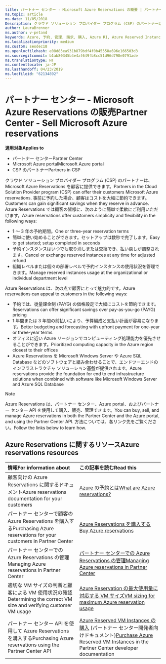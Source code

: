 ```yaml
---
title: パートナー センター - Microsoft Azure Reservations の概要 | パートナー センター
ms.topic: article
ms.date: 11/05/2018
Description: クラウド ソリューション プロバイダー プログラム (CSP) のパートナーは、Microsoft Azure Reservations を顧客に提供できます。
author: LauraBrenner
ms.author: v-petand
keywords: Azure, 予約, 管理, 請求, 購入, Azure RI, Azure Reserved Instances
ms.localizationpriority: medium
ms.custom: seodec18
ms.openlocfilehash: e08d83ea931b879bdf4f0b45558a696e166503d3
ms.sourcegitcommit: b1ab80345b4e4af649fb8cc51d96d798e0791ade
ms.translationtype: HT
ms.contentlocale: ja-JP
ms.lasthandoff: 04/23/2019
ms.locfileid: "62134892"
---
```

# <a name="partner-center---sell-microsoft-azure-reservations"></a><span data-ttu-id="59f0d-104">パートナー センター - Microsoft Azure Reservations の販売</span><span class="sxs-lookup"><span data-stu-id="59f0d-104">Partner Center - Sell Microsoft Azure reservations</span></span>

<!--Maggie, 12/7/18 - Added "Partner Center" to metadata title and H1 title as per Catherine Watson in bug #19868631-->

<span data-ttu-id="59f0d-105">**適用対象**</span><span class="sxs-lookup"><span data-stu-id="59f0d-105">**Applies to**</span></span>

- <span data-ttu-id="59f0d-106">パートナー センター</span><span class="sxs-lookup"><span data-stu-id="59f0d-106">Partner Center</span></span>
- <span data-ttu-id="59f0d-107">Microsoft Azure portal</span><span class="sxs-lookup"><span data-stu-id="59f0d-107">Microsoft Azure portal</span></span>
- <span data-ttu-id="59f0d-108">CSP のパートナー</span><span class="sxs-lookup"><span data-stu-id="59f0d-108">Partners in CSP</span></span>

<span data-ttu-id="59f0d-109">クラウド ソリューション プロバイダー プログラム (CSP) のパートナーは、Microsoft Azure Reservations を顧客に提供できます。</span><span class="sxs-lookup"><span data-stu-id="59f0d-109">Partners in the Cloud Solution Provider program (CSP) can offer their customers Microsoft Azure reservations.</span></span> <span data-ttu-id="59f0d-110">事前に予約した場合、顧客はコストを大幅に節約できます。</span><span class="sxs-lookup"><span data-stu-id="59f0d-110">Customers can gain significant savings when they reserve in advance.</span></span> <span data-ttu-id="59f0d-111">Azure Reservations では顧客の皆様に、次のように簡単で柔軟にご利用いただけます。</span><span class="sxs-lookup"><span data-stu-id="59f0d-111">Azure reservations offer customers simplicity and flexibility in the following ways:</span></span>

- <span data-ttu-id="59f0d-112">1 ～ 3 年の予約期間。</span><span class="sxs-lookup"><span data-stu-id="59f0d-112">One or three-year reservation terms</span></span>
- <span data-ttu-id="59f0d-113">簡単に使い始めることができます。セットアップは数秒で完了します。</span><span class="sxs-lookup"><span data-stu-id="59f0d-113">Easy to get started; setup completed in seconds</span></span>
- <span data-ttu-id="59f0d-114">予約インスタンスはいつでも取り消しまたは交換でき、払い戻しが調整されます。</span><span class="sxs-lookup"><span data-stu-id="59f0d-114">Cancel or exchange reserved instances at any time for adjusted refund</span></span>
- <span data-ttu-id="59f0d-115">組織レベルまたは個々の部署レベルで予約インスタンスの使用状況を管理できます。</span><span class="sxs-lookup"><span data-stu-id="59f0d-115">Manage reserved instances usage at the organizational or individual department level</span></span> 

<span data-ttu-id="59f0d-116">Azure Reservations は、次の点で顧客にとって魅力的です。</span><span class="sxs-lookup"><span data-stu-id="59f0d-116">Azure reservations can appeal to customers in the following ways:</span></span>

- <span data-ttu-id="59f0d-117">予約では、従量課金制 (PAYG) の価格設定で大幅にコストを節約できます。</span><span class="sxs-lookup"><span data-stu-id="59f0d-117">Reservations can offer significant savings over pay-as-you-go (PAYG) pricing</span></span>
- <span data-ttu-id="59f0d-118">1 年間または 3 年間の前払いにより、予算編成と支払い計画が容易になります。</span><span class="sxs-lookup"><span data-stu-id="59f0d-118">Better budgeting and forecasting with upfront payment for one-year or three-year terms</span></span>
- <span data-ttu-id="59f0d-119">オフィスに近い Azure リージョンでコンピューティング処理能力を優先させることができます。</span><span class="sxs-lookup"><span data-stu-id="59f0d-119">Prioritized computing capacity in the Azure region closest to their offices</span></span>
- <span data-ttu-id="59f0d-120">Azure Reservations を Microsoft Windows Server や Azure SQL Database などのソフトウェアと組み合わせることで、エンドツーエンドのインフラストラクチャ ソリューション基盤が提供されます。</span><span class="sxs-lookup"><span data-stu-id="59f0d-120">Azure reservations provide the foundation for end to end infrastructure solutions when combined with software like Microsoft Windows Server and Azure SQL Database</span></span>

>[!NOTE]
> <span data-ttu-id="59f0d-121">Azure Reservations は、パートナー センター、Azure portal、およびパートナー センター API を使用して購入、販売、管理できます。</span><span class="sxs-lookup"><span data-stu-id="59f0d-121">You can buy, sell, and manage Azure reservations in both the Partner Center and the Azure portal, and using the Partner Center API.</span></span> <span data-ttu-id="59f0d-122">方法については、各リンク先をご覧ください。</span><span class="sxs-lookup"><span data-stu-id="59f0d-122">Follow the links below to learn how.</span></span>

## <a name="azure-reservations-resources"></a><span data-ttu-id="59f0d-123">Azure Reservations に関するリソース</span><span class="sxs-lookup"><span data-stu-id="59f0d-123">Azure reservations resources</span></span>

|<span data-ttu-id="59f0d-124">**情報**</span><span class="sxs-lookup"><span data-stu-id="59f0d-124">**For information about**</span></span>   |<span data-ttu-id="59f0d-125">**この記事を読む**</span><span class="sxs-lookup"><span data-stu-id="59f0d-125">**Read this**</span></span>    |
|:-----------------------------|:-----------------|
| <span data-ttu-id="59f0d-126">顧客向けの Azure Reservations に関するドキュメント</span><span class="sxs-lookup"><span data-stu-id="59f0d-126">Azure reservations documentation for your customers</span></span> | [<span data-ttu-id="59f0d-127">Azure の予約とは</span><span class="sxs-lookup"><span data-stu-id="59f0d-127">What are Azure reservations?</span></span>](https://docs.microsoft.com/azure/billing/billing-save-compute-costs-reservations)
|<span data-ttu-id="59f0d-128">パートナー センターで顧客の Azure Reservations を購入する</span><span class="sxs-lookup"><span data-stu-id="59f0d-128">Purchasing Azure reservations for your customers in Partner Center</span></span>   |[<span data-ttu-id="59f0d-129">Azure Reservations を購入する</span><span class="sxs-lookup"><span data-stu-id="59f0d-129">Buy Azure reservations</span></span>](azure-reservations-buying.md)
|<span data-ttu-id="59f0d-130">パートナー センターでの Azure Reservations の管理</span><span class="sxs-lookup"><span data-stu-id="59f0d-130">Managing Azure reservations in Partner Center</span></span> | [<span data-ttu-id="59f0d-131">パートナー センターでの Azure Reservations の管理</span><span class="sxs-lookup"><span data-stu-id="59f0d-131">Managing Azure reservations in Partner Center</span></span>](azure-reservations-manage.md)
|<span data-ttu-id="59f0d-132">適切な VM サイズの判断と顧客による VM 使用状況の確認</span><span class="sxs-lookup"><span data-stu-id="59f0d-132">Determining the correct VM size and verifying customer VM usage</span></span>   |[<span data-ttu-id="59f0d-133">Azure Reservation の最大使用量に対応する VM サイズ</span><span class="sxs-lookup"><span data-stu-id="59f0d-133">VM sizing for maximum Azure reservation usage</span></span>](azure-usage.md)   |
|<span data-ttu-id="59f0d-134">パートナー センター API を使用して Azure Reservations を購入する</span><span class="sxs-lookup"><span data-stu-id="59f0d-134">Purchasing Azure reservations using the Partner Center API</span></span> | <span data-ttu-id="59f0d-135">[Azure Reserved VM Instances の購入](https://docs.microsoft.com/partner-center/develop/purchase-azure-reservations) (パートナー センター開発者向けドキュメント)</span><span class="sxs-lookup"><span data-stu-id="59f0d-135">[Purchase Azure Reserved VM Instances](https://docs.microsoft.com/partner-center/develop/purchase-azure-reservations) in the Partner Center developer documentation</span></span>